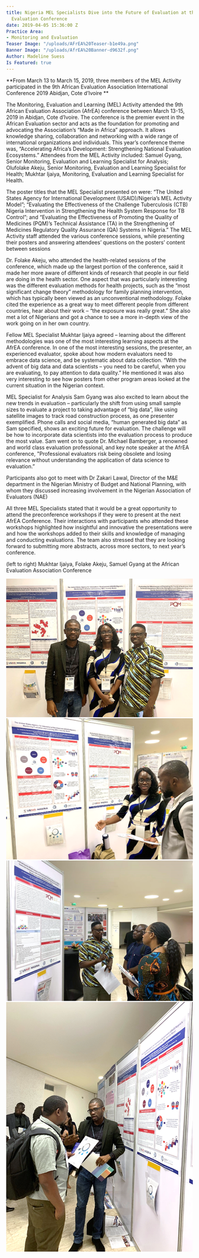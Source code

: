 ```yaml
---
title: Nigeria MEL Specialists Dive into the Future of Evaluation at the 2019 African
  Evaluation Conference
date: 2019-04-05 15:36:00 Z
Practice Area:
- Monitoring and Evaluation
Teaser Image: "/uploads/AFrEA%20Teaser-b1e49a.png"
Banner Image: "/uploads/AfrEA%20Banner-d9632f.png"
Author: Madeline Suess
Is Featured: true
---
```


**From March 13 to March 15, 2019, three members of the MEL Activity participated in the 9th African Evaluation Association International Conference 2019 Abidjan, Cote d’Ivoire **

The Monitoring, Evaluation and Learning (MEL) Activity attended the 9th African Evaluation Association (AfrEA) conference between March 13-15, 2019 in Abidjan, Cote d’Ivoire. The conference is the premier event in the African Evaluation sector and acts as the foundation for promoting and advocating the Association’s “Made in Africa” approach. It allows knowledge sharing, collaboration and networking with a wide range of international organizations and individuals. This year’s conference theme was, “Accelerating Africa’s Development: Strengthening National Evaluation Ecosystems.” Attendees from the MEL Activity included: Samuel Gyang, Senior Monitoring, Evaluation and Learning Specialist for Analysis; Olufolake Akeju, Senior Monitoring, Evaluation and Learning Specialist for Health; Mukhtar Ijaiya, Monitoring, Evaluation and Learning Specialist for Health. 

The poster titles that the MEL Specialist presented on were: “The United States Agency for International Development (USAID)/Nigeria’s MEL Activity Model”; “Evaluating the Effectiveness of the Challenge Tuberculosis (CTB) Nigeria Intervention in Strengthening the Health System Response for TB Control”; and “Evaluating the Effectiveness of Promoting the Quality of Medicines (PQM)’s Technical Assistance (TA) in the Strengthening of Medicines Regulatory Quality Assurance (QA) Systems in Nigeria.” The MEL Activity staff attended the various conference sessions, while presenting their posters and answering attendees’ questions on the posters’ content between sessions 

Dr. Folake Akeju, who attended the health-related sessions of the conference, which made up the largest portion of the conference, said it made her more aware of different kinds of research that people in our field are doing in the health sector. One aspect that was particularly interesting was the different evaluation methods for health projects, such as the “most significant change theory” methodology for family planning intervention, which has typically been viewed as an unconventional methodology. Folake cited the experience as a great way to meet different people from different countries, hear about their work – “the exposure was really great.” She also met a lot of Nigerians and got a chance to see a more in-depth view of the work going on in her own country. 

Fellow MEL Specialist Mukhtar Ijaiya agreed – learning about the different methodologies was one of the most interesting learning aspects at the AfrEA conference. In one of the most interesting sessions, the presenter, an experienced evaluator, spoke about how modern evaluators need to embrace data science, and be systematic about data collection. “With the advent of big data and data scientists – you need to be careful, when you are evaluating, to pay attention to data quality.” He mentioned it was also very interesting to see how posters from other program areas looked at the current situation in the Nigerian context.  

MEL Specialist for Analysis Sam Gyang was also excited to learn about the new trends in evaluation – particularly the shift from using small sample sizes to evaluate a project to taking advantage of “big data”, like using satellite images to track road construction process, as one presenter exemplified. Phone calls and social media, “human generated big data” as Sam specified, shows an exciting future for evaluation. The challenge will be how to incorporate data scientists into the evaluation process to produce the most value. 
Sam went on to quote Dr. Michael Bamberger, a renowned and world class evaluation professional, and key note speaker at the AfrEA conference, "Professional evaluators risk being obsolete and losing relevance without understanding the application of data science to evaluation.” 

Participants also got to meet with Dr Zakari Lawal, Director of the M&E department in the Nigerian Ministry of Budget and National Planning, with whom they discussed increasing involvement in the Nigerian Association of Evaluators (NAE)

All three MEL Specialists stated that it would be a great opportunity to attend the preconference workshops if they were to present at the next AfrEA Conference. Their interactions with participants who attended these workshops highlighted how insightful and innovative the presentations were and how the workshops added to their skills and knowledge of managing and conducting evaluations. The team also stressed that they are looking forward to submitting more abstracts, across more sectors, to next year’s conference.

(left to right) Mukhtar Ijaiya, Folake Akeju, Samuel Gyang  at the African Evaluation Association Conference

![AfrEA 2.png](/uploads/AfrEA%202.png)
![AfrEA 3.png](/uploads/AfrEA%203.png)![AfrEA 4.png](/uploads/AfrEA%204.png)![AfrEA 5.png](/uploads/AfrEA%205.png)